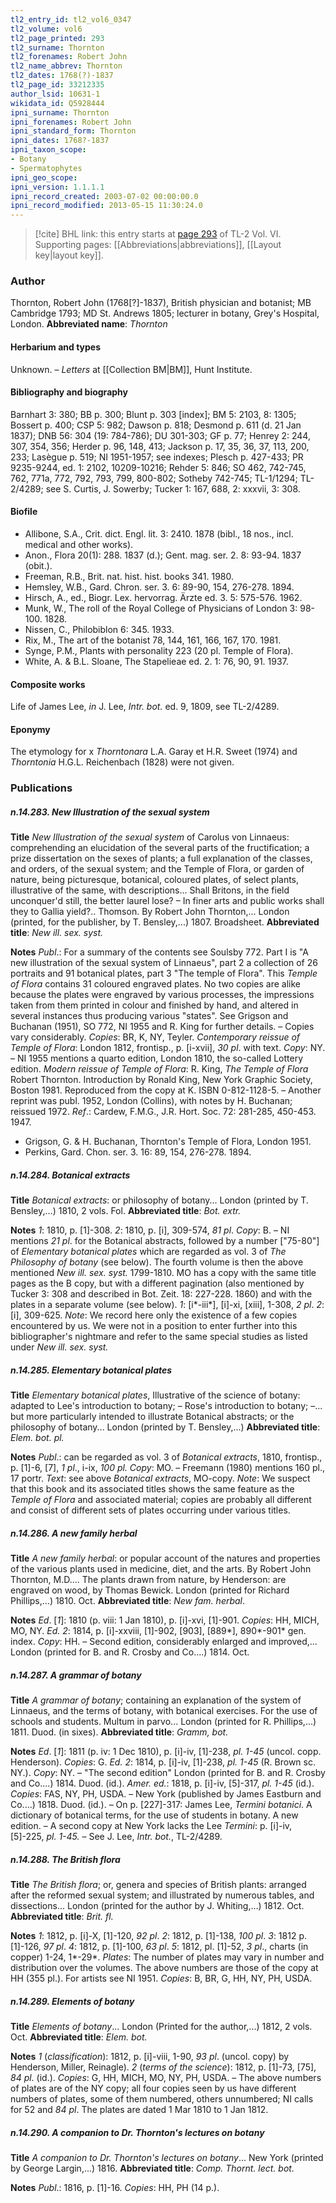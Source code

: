 ```yaml
---
tl2_entry_id: tl2_vol6_0347
tl2_volume: vol6
tl2_page_printed: 293
tl2_surname: Thornton
tl2_forenames: Robert John
tl2_name_abbrev: Thornton
tl2_dates: 1768(?)-1837
tl2_page_id: 33212335
author_lsid: 10631-1
wikidata_id: Q5928444
ipni_surname: Thornton
ipni_forenames: Robert John
ipni_standard_form: Thornton
ipni_dates: 1768?-1837
ipni_taxon_scope: 
- Botany
- Spermatophytes
ipni_geo_scope: 
ipni_version: 1.1.1.1
ipni_record_created: 2003-07-02 00:00:00.0
ipni_record_modified: 2013-05-15 11:30:24.0
---
```



> [!cite] BHL link: this entry starts at [page 293](https://www.biodiversitylibrary.org/page/33212335) of TL-2 Vol. VI.
> Supporting pages: [[Abbreviations|abbreviations]], [[Layout key|layout key]].

### Author

Thornton, Robert John (1768\[?\]-1837), British physician and botanist; MB Cambridge 1793; MD St. Andrews 1805; lecturer in botany, Grey's Hospital, London. 
**Abbreviated name**: *Thornton*

#### Herbarium and types

Unknown. – *Letters* at [[Collection BM|BM]], Hunt Institute.

#### Bibliography and biography

Barnhart 3: 380; BB p. 300; Blunt p. 303 \[index\]; BM 5: 2103, 8: 1305; Bossert p. 400; CSP 5: 982; Dawson p. 818; Desmond p. 611 (d. 21 Jan 1837); DNB 56: 304 (19: 784-786); DU 301-303; GF p. 77; Henrey 2: 244, 307, 354, 356; Herder p. 96, 148, 413; Jackson p. 17, 35, 36, 37, 113, 200, 233; Lasègue p. 519; NI 1951-1957; see indexes; Plesch p. 427-433; PR 9235-9244, ed. 1: 2102, 10209-10216; Rehder 5: 846; SO 462, 742-745, 762, 771a, 772, 792, 793, 799, 800-802; Sotheby 742-745; TL-1/1294; TL-2/4289; see S. Curtis, J. Sowerby; Tucker 1: 167, 688, 2: xxxvii, 3: 308.

#### Biofile

- Allibone, S.A., Crit. dict. Engl. lit. 3: 2410. 1878 (bibl., 18 nos., incl. medical and other works).
- Anon., Flora 20(1): 288. 1837 (d.); Gent. mag. ser. 2. 8: 93-94. 1837 (obit.).
- Freeman, R.B., Brit. nat. hist. hist. books 341. 1980.
- Hemsley, W.B., Gard. Chron. ser. 3. 6: 89-90, 154, 276-278. 1894.
- Hirsch, A., ed., Biogr. Lex. hervorrag. Ärzte ed. 3. 5: 575-576. 1962.
- Munk, W., The roll of the Royal College of Physicians of London 3: 98-100. 1828.
- Nissen, C., Philobiblon 6: 345. 1933.
- Rix, M., The art of the botanist 78, 144, 161, 166, 167, 170. 1981.
- Synge, P.M., Plants with personality 223 (20 pl. Temple of Flora).
- White, A. & B.L. Sloane, The Stapelieae ed. 2. 1: 76, 90, 91. 1937.

#### Composite works

Life of James Lee, *in* J. Lee, *Intr. bot.* ed. 9, 1809, see TL-2/4289.

#### Eponymy

The etymology for x *Thorntonara* L.A. Garay et H.R. Sweet (1974) and *Thorntonia* H.G.L. Reichenbach (1828) were not given.

### Publications

##### n.14.283. New Illustration of the sexual system

**Title**
*New Illustration of the sexual system* of Carolus von Linnaeus: comprehending an elucidation of the several parts of the fructification; a prize dissertation on the sexes of plants; a full explanation of the classes, and orders, of the sexual system; and the Temple of Flora, or garden of nature, being picturesque, botanical, coloured plates, of select plants, illustrative of the same, with descriptions... Shall Britons, in the field unconquer'd still, the better laurel lose? – In finer arts and public works shall they to Gallia yield?.. Thomson. By Robert John Thornton,... London (printed, for the publisher, by T. Bensley,...) 1807. Broadsheet.
**Abbreviated title**: *New ill. sex. syst.*

**Notes**
*Publ*.: For a summary of the contents see Soulsby 772. Part I is "A new illustration of the sexual system of Linnaeus", part 2 a collection of 26 portraits and 91 botanical plates, part 3 "The temple of Flora". This *Temple of Flora* contains 31 coloured engraved plates. No two copies are alike because the plates were engraved by various processes, the impressions taken from them printed in colour and finished by hand, and altered in several instances thus producing various "states". See Grigson and Buchanan (1951), SO 772, NI 1955 and R. King for further details. – Copies vary considerably.
*Copies*: BR, K, NY, Teyler.
*Contemporary reissue of Temple of Flora*: London 1812, frontisp., p. \[i-xvii\], *30 pl*. with text.
*Copy*: NY. – NI 1955 mentions a quarto edition, London 1810, the so-called Lottery edition.
*Modern reissue of Temple of Flora*: R. King, *The Temple of Flora* Robert Thornton. Introduction by Ronald King, New York Graphic Society, Boston 1981. Reproduced from the copy at K. ISBN 0-812-1128-5. – Another reprint was publ. 1952, London (Collins), with notes by H. Buchanan; reissued 1972.
*Ref*.: Cardew, F.M.G., J.R. Hort. Soc. 72: 281-285, 450-453. 1947.
- Grigson, G. & H. Buchanan, Thornton's Temple of Flora, London 1951.
- Perkins, Gard. Chon. ser. 3. 16: 89, 154, 276-278. 1894.

##### n.14.284. Botanical extracts

**Title**
*Botanical extracts*: or philosophy of botany... London (printed by T. Bensley,...) 1810, 2 vols. Fol.
**Abbreviated title**: *Bot. extr.*

**Notes**
*1*: 1810, p. \[1\]-308.
*2*: 1810, p. \[i\], 309-574, *81 pl*.
*Copy*: B. – NI mentions *21 pl*. for the Botanical abstracts, followed by a number \["75-80"\] of *Elementary botanical plates* which are regarded as vol. 3 of *The Philosophy of botany* (see below). The fourth volume is then the above mentioned *New ill. sex. syst.* 1799-1810. MO has a copy with the same title pages as the B copy, but with a different pagination (also mentioned by Tucker 3: 308 and described in Bot. Zeit. 18: 227-228. 1860) and with the plates in a separate volume (see below).
*1*: \[i\*-iii\*\], \[i\]-xi, \[xiii\], 1-308, *2 pl*.
*2*: \[i\], 309-625.
*Note*: We record here only the existence of a few copies encountered by us. We were not in a position to enter further into this bibliographer's nightmare and refer to the same special studies as listed under *New ill. sex. syst.*

##### n.14.285. Elementary botanical plates

**Title**
*Elementary botanical plates*, Illustrative of the science of botany: adapted to Lee's introduction to botany; – Rose's introduction to botany; –... but more particularly intended to illustrate Botanical abstracts; or the philosophy of botany... London (printed by T. Bensley,...)
**Abbreviated title**: *Elem. bot. pl.*

**Notes**
*Publ*.: can be regarded as vol. 3 of *Botanical extracts*, 1810, frontisp., p. \[1\]-6, \[7\], *1 pl*., i-ix, *100 pl. Copy*: MO. – Freemann (1980) mentions 160 pl., 17 portr.
*Text*: see above *Botanical extracts*, MO-copy.
*Note*: We suspect that this book and its associated titles shows the same feature as the *Temple of Flora* and associated material; copies are probably all different and consist of different sets of plates occurring under various titles.

##### n.14.286. A new family herbal

**Title**
*A new family herbal*: or popular account of the natures and properties of the various plants used in medicine, diet, and the arts. By Robert John Thornton, M.D.... The plants drawn from nature, by Henderson: are engraved on wood, by Thomas Bewick. London (printed for Richard Phillips,...) 1810. Oct.
**Abbreviated title**: *New fam. herbal*.

**Notes**
*Ed*. \[*1*\]: 1810 (p. viii: 1 Jan 1810), p. \[i\]-xvi, \[1\]-901. *Copies*: HH, MICH, MO, NY.
*Ed. 2*: 1814, p. \[i\]-xxviii, \[1\]-902, \[903\], \[889\*\], 890\*-901\* gen. index. *Copy*: HH. – Second edition, considerably enlarged and improved,... London (printed for B. and R. Crosby and Co....) 1814. Oct.

##### n.14.287. A grammar of botany

**Title**
*A grammar of botany*; containing an explanation of the system of Linnaeus, and the terms of botany, with botanical exercises. For the use of schools and students. Multum in parvo... London (printed for R. Phillips,...) 1811. Duod. (in sixes).
**Abbreviated title**: *Gramm, bot.*

**Notes**
*Ed*. \[*1*\]: 1811 (p. iv: 1 Dec 1810), p. \[i\]-iv, \[1\]-238, *pl. 1-45* (uncol. copp. Henderson).
*Copies*: G.
*Ed. 2*: 1814, p. \[i\]-iv, \[1\]-238, *pl. 1-45* (R. Brown sc. NY.). *Copy*: NY. – "The second edition" London (printed for B. and R. Crosby and Co....) 1814. Duod. (id.).
*Amer. ed.*: 1818, p. \[i\]-iv, \[5\]-317, *pl. 1-45* (id.). *Copies*: FAS, NY, PH, USDA. – New York (published by James Eastburn and Co....) 1818. Duod. (id.). – On p. \[227\]-317: James Lee, *Termini botanici*. A dictionary of botanical terms, for the use of students in botany. A new edition. – A second copy at New York lacks the Lee *Termini*: p. \[i\]-iv, \[5\]-225, *pl. 1-45.* – See J. Lee, *Intr. bot.*, TL-2/4289.

##### n.14.288. The British flora

**Title**
*The British flora*; or, genera and species of British plants: arranged after the reformed sexual system; and illustrated by numerous tables, and dissections... London (printed for the author by J. Whiting,...) 1812. Oct.
**Abbreviated title**: *Brit. fl.*

**Notes**
*1*: 1812, p. \[i\]-X, \[1\]-120, *92 pl*.
*2*: 1812, p. \[1\]-138, *100 pl*.
*3*: 1812 p. \[1\]-126, *97 pl*.
*4*: 1812, p. \[1\]-100, *63 pl*.
*5*: 1812, pl. \[1\]-52, *3 pl*., charts (in copper) 1-24, 1\*-29\*.
*Plates*: The number of plates may vary in number and distribution over the volumes.
The above numbers are those of the copy at HH (355 pl.). For artists see NI 1951.
*Copies*: B, BR, G, HH, NY, PH, USDA.

##### n.14.289. Elements of botany

**Title**
*Elements of botany*... London (Printed for the author,...) 1812, 2 vols. Oct.
**Abbreviated title**: *Elem. bot.*

**Notes**
*1* (*classification*): 1812, p. \[i\]-viii, 1-90, *93 pl*. (uncol. copy) by Henderson, Miller, Reinagle).
*2* (*terms of the science*): 1812, p. \[1\]-73, \[75\], *84 pl*. (id.).
*Copies*: G, HH, MICH, MO, NY, PH, USDA. – The above numbers of plates are of the NY copy; all four copies seen by us have different numbers of plates, some of them numbered, others unnumbered; NI calls for 52 and *84 pl*. The plates are dated 1 Mar 1810 to 1 Jan 1812.

##### n.14.290. A companion to Dr. Thornton's lectures on botany

**Title**
*A companion to Dr. Thornton's lectures on botany*... New York (printed by George Largin,...) 1816.
**Abbreviated title**: *Comp. Thornt. lect. bot.*

**Notes**
*Publ*.: 1816, p. \[1\]-16. *Copies*: HH, PH (14 p.).

